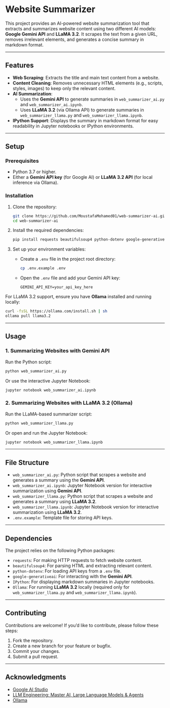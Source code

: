 # Website Summarizer

This project provides an AI-powered website summarization tool that extracts and summarizes website content using two different AI models: **Google Gemini API** and **LLaMA 3.2**. It scrapes the text from a given URL, removes irrelevant elements, and generates a concise summary in markdown format.

---

## Features

- **Web Scraping**: Extracts the title and main text content from a website.
- **Content Cleaning**: Removes unnecessary HTML elements (e.g., scripts, styles, images) to keep only the relevant content.
- **AI Summarization**:
  - Uses the **Gemini API** to generate summaries in `web_summarizer_ai.py` and `web_summarizer_ai.ipynb`.
  - Uses **LLaMA 3.2** (via Ollama API) to generate summaries in `web_summarizer_llama.py` and `web_summarizer_llama.ipynb`.
- **IPython Support**: Displays the summary in markdown format for easy readability in Jupyter notebooks or IPython environments.

---

## Setup

### Prerequisites

- Python 3.7 or higher.
- Either a **Gemini API key** (for Google AI) or **LLaMA 3.2 API** (for local inference via Ollama).

### Installation

1. Clone the repository:
   ```bash
   git clone https://github.com/MoustafaMohamed01/web-summarizer-ai.git
   cd web-summarizer-ai
   ```

2. Install the required dependencies:
   ```bash
   pip install requests beautifulsoup4 python-dotenv google-generativeai IPython
   ```

3. Set up your environment variables:
   - Create a `.env` file in the project root directory:
     ```bash
     cp .env.example .env
     ```
   - Open the `.env` file and add your Gemini API key:
     ```
     GEMINI_API_KEY=your_api_key_here
     ```

For LLaMA 3.2 support, ensure you have **Ollama** installed and running locally:
```bash
curl -fsSL https://ollama.com/install.sh | sh
ollama pull llama3.2
```

---

## Usage

### 1. Summarizing Websites with Gemini API

Run the Python script:
```bash
python web_summarizer_ai.py
```

Or use the interactive Jupyter Notebook:
```bash
jupyter notebook web_summarizer_ai.ipynb
```

### 2. Summarizing Websites with LLaMA 3.2 (Ollama)

Run the LLaMA-based summarizer script:
```bash
python web_summarizer_llama.py
```

Or open and run the Jupyter Notebook:
```bash
jupyter notebook web_summarizer_llama.ipynb
```

---

## File Structure

- `web_summarizer_ai.py`: Python script that scrapes a website and generates a summary using the **Gemini API**.
- `web_summarizer_ai.ipynb`: Jupyter Notebook version for interactive summarization using **Gemini API**.
- `web_summarizer_llama.py`: Python script that scrapes a website and generates a summary using **LLaMA 3.2**.
- `web_summarizer_llama.ipynb`: Jupyter Notebook version for interactive summarization using **LLaMA 3.2**.
- `.env.example`: Template file for storing API keys.

---

## Dependencies

The project relies on the following Python packages:
- `requests`: For making HTTP requests to fetch website content.
- `beautifulsoup4`: For parsing HTML and extracting relevant content.
- `python-dotenv`: For loading API keys from a `.env` file.
- `google-generativeai`: For interacting with the **Gemini API**.
- `IPython`: For displaying markdown summaries in Jupyter notebooks.
- `Ollama`: For running **LLaMA 3.2** locally (required only for `web_summarizer_llama.py` and `web_summarizer_llama.ipynb`).

---

## Contributing

Contributions are welcome! If you’d like to contribute, please follow these steps:
1. Fork the repository.
2. Create a new branch for your feature or bugfix.
3. Commit your changes.
4. Submit a pull request.

---

## Acknowledgments

- [Google AI Studio](https://makersuite.google.com/)
- [LLM Engineering: Master AI, Large Language Models & Agents](https://www.udemy.com/course/llm-engineering-master-ai-and-large-language-models/?couponCode=KEEPLEARNING)
- [Ollama](https://ollama.com/)

